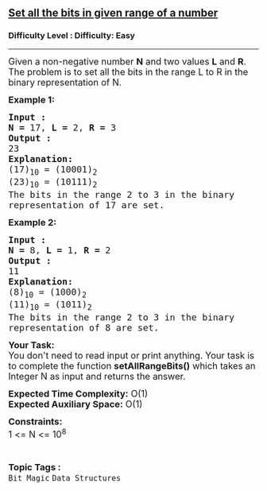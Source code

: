 <h2><a href="https://www.geeksforgeeks.org/problems/set-all-the-bits-in-given-range-of-a-number4538/1?page=4&category=Bit%20Magic&sortBy=difficulty">Set all the bits in given range of a number</a></h2><h3>Difficulty Level : Difficulty: Easy</h3><hr><div class="problems_problem_content__Xm_eO"><p><span style="font-size:18px">Given a non-negative number <strong>N</strong> and two values <strong>L</strong> and <strong>R</strong>. The problem is to set all the bits in the range L to R in the binary representation of N.</span></p>

<p><span style="font-size:18px"><strong>Example 1:</strong></span></p>

<pre><span style="font-size:18px"><strong>Input :</strong></span>
<span style="font-size:18px"><strong>N =</strong> 17, <strong>L =</strong> 2, <strong>R =</strong> 3 </span>
<span style="font-size:18px"><strong>Output :</strong></span>
<span style="font-size:18px">23</span>
<span style="font-size:18px"><strong>Explanation:</strong></span>
<span style="font-size:18px">(17)<sub>10</sub> = (10001)<sub>2</sub>
(23)<sub>10</sub> = (10111)<sub>2</sub>
The bits in the range 2 to 3 in the binary
representation of 17 are set.</span></pre>

<p><span style="font-size:18px"><strong>Example 2:</strong></span></p>

<pre><span style="font-size:18px"><strong>Input :</strong></span>
<span style="font-size:18px"><strong>N =</strong> 8, <strong>L =</strong> 1, <strong>R =</strong> 2 </span>
<span style="font-size:18px"><strong>Output :</strong></span>
<span style="font-size:18px">11</span>
<span style="font-size:18px"><strong>Explanation:</strong></span>
<span style="font-size:18px">(8)<sub>10</sub> = (1000)<sub>2</sub>
(11)<sub>10</sub> = (1011)<sub>2</sub>
The bits in the range 2 to 3 in the binary
representation of 8 are set.</span>
</pre>

<p><span style="font-size:18px"><strong>Your Task:</strong><br>
You don't need to read input or print anything. Your task is to complete the function <strong>setAllRangeBits()</strong> which takes an Integer N as input and returns the answer.</span></p>

<p><span style="font-size:18px"><strong>Expected Time Complexity:</strong> O(1)<br>
<strong>Expected Auxiliary Space:</strong> O(1)</span></p>

<p><span style="font-size:18px"><strong>Constraints:</strong></span><br>
<span style="font-size:18px">1 &lt;= N &lt;= 10<sup>8</sup></span></p>
</div><br><p><span style=font-size:18px><strong>Topic Tags : </strong><br><code>Bit Magic</code>&nbsp;<code>Data Structures</code>&nbsp;